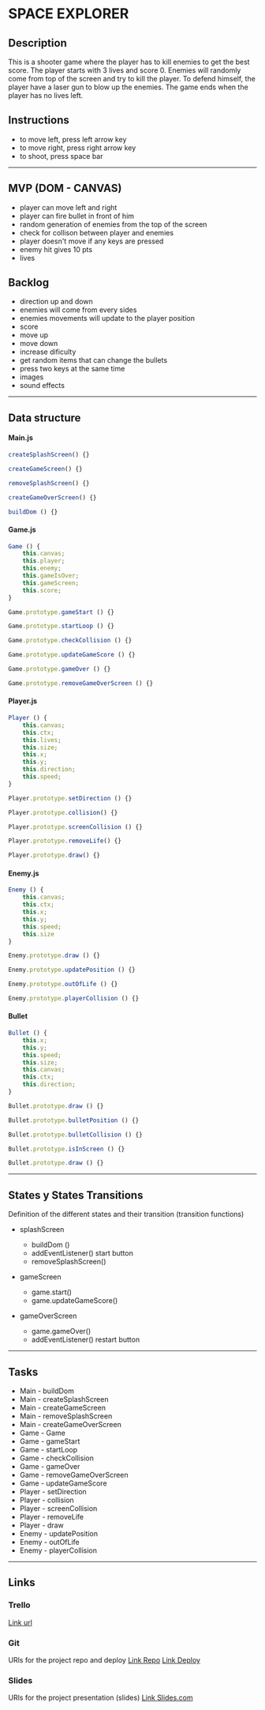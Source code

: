 # SPACE EXPLORER 

## Description
This is a shooter game where the player has to kill enemies to get the best score. The player starts with 3 lives and score 0. Enemies will randomly come from top of the screen and try to kill the player. To defend himself, the player have a laser gun to blow up the enemies. The game ends when the player has no lives left.

## Instructions

- to move left, press left arrow key
- to move right, press right arrow key
- to shoot, press space bar

---

## MVP (DOM - CANVAS)

- player can move left and right
- player can fire bullet in front of him
- random generation of enemies from the top of the screen
- check for collison between player and enemies
- player doesn't move if any keys are pressed
- enemy hit gives 10 pts
- lives

## Backlog

- direction up and down
- enemies will come from every sides
- enemies movements will update to the player position
- score
- move up
- move down
- increase dificulty 
- get random items that can change the bullets
- press two keys at the same time
- images
- sound effects

---

## Data structure

#### Main.js 

```javascript
createSplashScreen() {}

createGameScreen() {}

removeSplashScreen() {}

createGameOverScreen() {}

buildDom () {}
```

#### Game.js

```javascript
Game () {
    this.canvas;
    this.player;
    this.enemy;
    this.gameIsOver;
    this.gameScreen;
    this.score;
}

Game.prototype.gameStart () {}

Game.prototype.startLoop () {}

Game.prototype.checkCollision () {}

Game.prototype.updateGameScore () {}

Game.prototype.gameOver () {}

Game.prototype.removeGameOverScreen () {}
```

#### Player.js

```javascript
Player () {
    this.canvas;
    this.ctx;
    this.lives;
    this.size;
    this.x;
    this.y;
    this.direction;
    this.speed;
}

Player.prototype.setDirection () {}

Player.prototype.collision() {}

Player.prototype.screenCollision () {}

Player.prototype.removeLife() {}

Player.prototype.draw() {}

```

#### Enemy.js

```javascript
Enemy () {
    this.canvas;
    this.ctx;
    this.x;
    this.y;
    this.speed;
    this.size
}

Enemy.prototype.draw () {}

Enemy.prototype.updatePosition () {}

Enemy.prototype.outOfLife () {}

Enemy.prototype.playerCollision () {}
```

#### Bullet

```javascript
Bullet () {
    this.x;
    this.y;
    this.speed;
    this.size;
    this.canvas;
    this.ctx;
    this.direction;
}

Bullet.prototype.draw () {}

Bullet.prototype.bulletPosition () {}

Bullet.prototype.bulletCollision () {}

Bullet.prototype.isInScreen () {}

Bullet.prototype.draw () {}

```

---

## States y States Transitions
Definition of the different states and their transition (transition functions)

- splashScreen
    - buildDom ()
    - addEventListener() start button
    - removeSplashScreen()

- gameScreen
    - game.start()
    - game.updateGameScore()

- gameOverScreen
    - game.gameOver()
    - addEventListener() restart button

---

## Tasks

- Main - buildDom
- Main - createSplashScreen
- Main - createGameScreen
- Main - removeSplashScreen
- Main - createGameOverScreen
- Game - Game 
- Game - gameStart
- Game - startLoop
- Game - checkCollision
- Game - gameOver
- Game - removeGameOverScreen
- Game - updateGameScore
- Player - setDirection
- Player - collision
- Player - screenCollision
- Player - removeLife
- Player - draw
- Enemy - updatePosition
- Enemy - outOfLife
- Enemy - playerCollision

---

## Links


### Trello
[Link url](https://trello.com/b/yvogOEBM/super-shooting-game)


### Git
URls for the project repo and deploy
[Link Repo](https://github.com/Fred011/Project-module-1)
[Link Deploy](http://github.com)


### Slides
URls for the project presentation (slides)
[Link Slides.com](http://slides.com)
